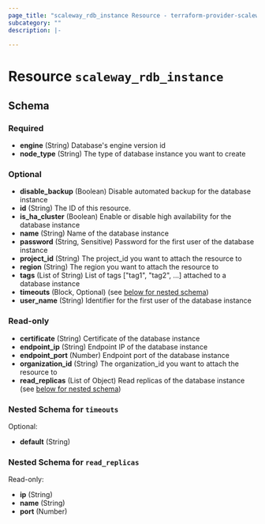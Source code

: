 ```yaml
---
page_title: "scaleway_rdb_instance Resource - terraform-provider-scaleway"
subcategory: ""
description: |-
  
---
```


# Resource `scaleway_rdb_instance`





## Schema

### Required

- **engine** (String) Database's engine version id
- **node_type** (String) The type of database instance you want to create

### Optional

- **disable_backup** (Boolean) Disable automated backup for the database instance
- **id** (String) The ID of this resource.
- **is_ha_cluster** (Boolean) Enable or disable high availability for the database instance
- **name** (String) Name of the database instance
- **password** (String, Sensitive) Password for the first user of the database instance
- **project_id** (String) The project_id you want to attach the resource to
- **region** (String) The region you want to attach the resource to
- **tags** (List of String) List of tags ["tag1", "tag2", ...] attached to a database instance
- **timeouts** (Block, Optional) (see [below for nested schema](#nestedblock--timeouts))
- **user_name** (String) Identifier for the first user of the database instance

### Read-only

- **certificate** (String) Certificate of the database instance
- **endpoint_ip** (String) Endpoint IP of the database instance
- **endpoint_port** (Number) Endpoint port of the database instance
- **organization_id** (String) The organization_id you want to attach the resource to
- **read_replicas** (List of Object) Read replicas of the database instance (see [below for nested schema](#nestedatt--read_replicas))

<a id="nestedblock--timeouts"></a>
### Nested Schema for `timeouts`

Optional:

- **default** (String)


<a id="nestedatt--read_replicas"></a>
### Nested Schema for `read_replicas`

Read-only:

- **ip** (String)
- **name** (String)
- **port** (Number)


